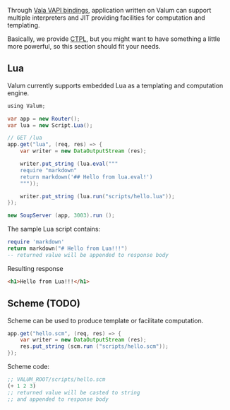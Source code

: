Through [Vala VAPI bindings](https://wiki.gnome.org/Projects/Vala/Bindings),
application written on Valum can support multiple interpreters and JIT providing
facilities for computation and templating.

Basically, we provide [CTPL](ctpl), but you might want to have something a
little more powerful, so this section should fit your needs.

Lua
---

Valum currently supports embedded Lua as a templating and computation engine.

```java
using Valum;

var app = new Router();
var lua = new Script.Lua();

// GET /lua
app.get("lua", (req, res) => {
    var writer = new DataOutputStream (res);

    writer.put_string (lua.eval("""
    require "markdown"
    return markdown('## Hello from lua.eval!')
    """));

    writer.put_string (lua.run("scripts/hello.lua"));
});

new SoupServer (app, 3003).run ();
```

The sample Lua script contains:
```lua
require 'markdown'
return markdown("# Hello from Lua!!!")
-- returned value will be appended to response body
```

Resulting response
```html
<h1>Hello from Lua!!!</h1>
```

Scheme (TODO)
-------------

Scheme can be used to produce template or facilitate computation.

```java
app.get("hello.scm", (req, res) => {
    var writer = new DataOutputStream (res);
    res.put_string (scm.run ("scripts/hello.scm"));
});
```

Scheme code:

```scheme
;; VALUM_ROOT/scripts/hello.scm
(+ 1 2 3)
;; returned value will be casted to string
;; and appended to response body
```
